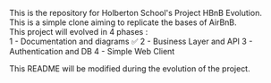 This is the repository for Holberton School's Project HBnB Evolution.  
This is a simple clone aiming to replicate the bases of AirBnB.  
This project will evolved in 4 phases :  
1 - Documentation and diagrams ✅
2 - Business Layer and API
3 - Authentication and DB
4 - Simple Web Client

This README will be modified during the evolution of the project.
